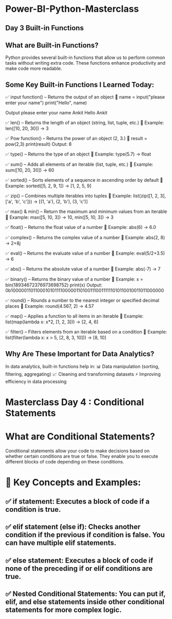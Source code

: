 # Power-BI-Python-Masterclass
## Day 3 Built-in Functions 

## What are Built-in Functions?

Python provides several built-in functions that allow us to perform common tasks without writing extra code. These functions enhance productivity and make code more readable.

## Some Key Built-in Functions I Learned Today:
✅ input function() – Returns the output of an object 
🔹 name = input("please enter your name")
 print("Hello", name)

 Output 
 please enter your name Ankit
 Hello Ankit

✅ len() – Returns the length of an object (string, list, tuple, etc.)
🔹 Example: len([10, 20, 30]) → 3

✅ Pow function() – Returns the power of an object (2, 3.)
🔹 result = pow(2,3)
 print(result)
 Output: 8

✅ type() – Returns the type of an object
🔹 Example: type(5.7) → float

✅ sum() – Adds all elements of an iterable (list, tuple, etc.)
🔹 Example: sum([10, 20, 30]) → 60

✅ sorted() – Sorts elements of a sequence in ascending order by default
🔹 Example: sorted([5, 2, 9, 1]) → [1, 2, 5, 9]

✅ zip() – Combines multiple iterables into tuples
🔹 Example: list(zip([1, 2, 3], ['a', 'b', 'c'])) → [(1, 'a'), (2, 'b'), (3, 'c')]

✅ max() & min() – Return the maximum and minimum values from an iterable
🔹 Example: max([5, 10, 3]) → 10, min([5, 10, 3]) → 3

✅ float() – Returns the float value of a number
🔹 Example: abs(6) → 6.0

✅ complex() – Returns the complex value of a number
🔹 Example: abs(2, 8) → 2+8j

✅ eval() – Returns the evaluate value of a number
🔹 Example: eval(5/2+3.5) → 6

✅ abs() – Returns the absolute value of a number
🔹 Example: abs(-7) → 7

✅ binary() – Returns the binary value of a number
🔹 Example: x = bin(18934672376973698752)
 print(x)
 Output: 0b10000011011000101011110000011010011100111111010110010011011000000


✅ round() – Rounds a number to the nearest integer or specified decimal places
🔹 Example: round(4.567, 2) → 4.57

✅ map() – Applies a function to all items in an iterable
🔹 Example: list(map(lambda x: x*2, [1, 2, 3])) → [2, 4, 6]

✅ filter() – Filters elements from an iterable based on a condition
🔹 Example: list(filter(lambda x: x > 5, [2, 8, 3, 10])) → [8, 10]


## Why Are These Important for Data Analytics?
In data analytics, built-in functions help in:
📊 Data manipulation (sorting, filtering, aggregating)
📈 Cleaning and transforming datasets
⚡ Improving efficiency in data processing


# Masterclass Day 4 : Conditional Statements

# What are Conditional Statements?

Conditional statements allow your code to make decisions based on whether certain conditions are true or false. They enable you to execute different blocks of code depending on these conditions.

# 🚀 Key Concepts and Examples:

## ✅ if statement: Executes a block of code if a condition is true.

## ✅ elif statement (else if): Checks another condition if the previous if condition is false. You can have multiple elif statements.

## ✅ else statement: Executes a block of code if none of the preceding if or elif conditions are true.

## ✅ Nested Conditional Statements: You can put if, elif, and else statements inside other conditional statements for more complex logic.
 



